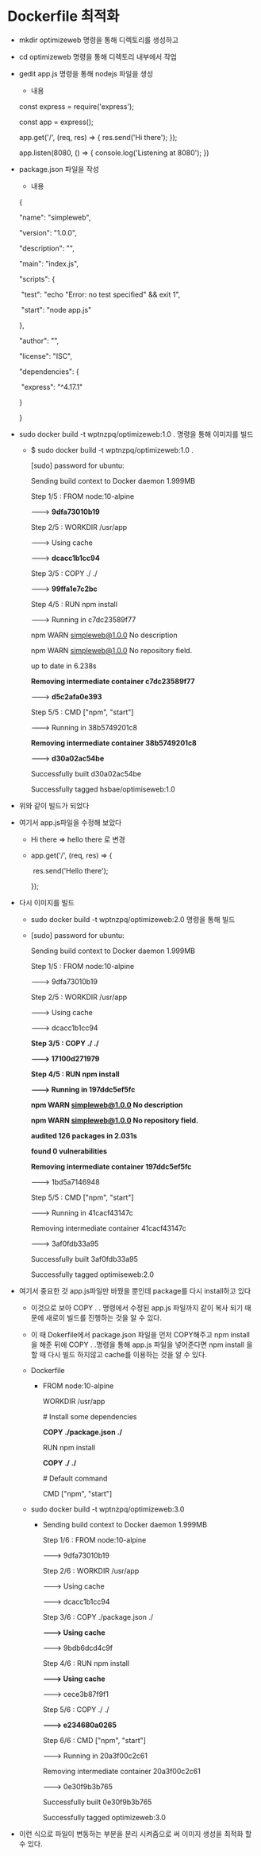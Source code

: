 # Dockerfile 최적화

- mkdir optimizeweb 명령을 통해 디렉토리를 생성하고
- cd optimizeweb 명령을 통해 디렉토리 내부에서 작업

- gedit app.js 명령을 통해 nodejs 파일을 생성

  - 내용

  const express = require('express');

  const app = express();

  app.get('/', (req, res) =>  {
      res.send('Hi there');
  });

  app.listen(8080, () => {
      console.log('Listening at 8080');
  })

- package.json 파일을 작성

  - 내용

  {

    "name": "simpleweb",

    "version": "1.0.0",

    "description": "",

    "main": "index.js",

    "scripts": {

  ​    "test": "echo \"Error: no test specified\" && exit 1",

  ​    "start": "node app.js"

    },

    "author": "",

    "license": "ISC",

    "dependencies": {

  ​    "express": "^4.17.1"

    }

  }

- sudo docker build -t wptnzpq/optimizeweb:1.0 . 명령을 통해 이미지를 빌드

  - $ sudo docker build -t wptnzpq/optimizeweb:1.0 .

    [sudo] password for ubuntu: 

    Sending build context to Docker daemon  1.999MB

    Step 1/5 : FROM node:10-alpine

     ---> **9dfa73010b19**

    Step 2/5 : WORKDIR /usr/app

     ---> Using cache

     ---> **dcacc1b1cc94**

    Step 3/5 : COPY ./ ./

     ---> **99ffa1e7c2bc**

    Step 4/5 : RUN npm install

     ---> Running in c7dc23589f77

    npm WARN simpleweb@1.0.0 No description

    npm WARN simpleweb@1.0.0 No repository field.

    up to date in 6.238s

    **Removing intermediate container c7dc23589f77**

     ---> **d5c2afa0e393**

    Step 5/5 : CMD ["npm", "start"]

     ---> Running in 38b5749201c8

    **Removing intermediate container 38b5749201c8**

     ---> **d30a02ac54be**

    Successfully built d30a02ac54be

    Successfully tagged hsbae/optimiseweb:1.0

- 위와 같이 빌드가 되었다

- 여기서 app.js파일을 수정해 보았다

  - Hi there => hello there 로 변경

  - app.get('/', (req, res) =>  {

    ​    res.send('Hello there');

    });

- 다시 이미지를 빌드

  - sudo docker build -t wptnzpq/optimizeweb:2.0 명령을 통해 빌드

  - [sudo] password for ubuntu: 

    Sending build context to Docker daemon  1.999MB

    Step 1/5 : FROM node:10-alpine

     ---> 9dfa73010b19

    Step 2/5 : WORKDIR /usr/app

     ---> Using cache

     ---> dcacc1b1cc94

    **Step 3/5 : COPY ./ ./**

     **---> 17100d271979**

    **Step 4/5 : RUN npm install**

     **---> Running in 197ddc5ef5fc**

    **npm WARN simpleweb@1.0.0 No description**

    **npm WARN simpleweb@1.0.0 No repository field.**

    **audited 126 packages in 2.031s**

    **found 0 vulnerabilities**

    **Removing intermediate container 197ddc5ef5fc**

     ---> 1bd5a7146948

    Step 5/5 : CMD ["npm", "start"]

     ---> Running in 41cacf43147c

    Removing intermediate container 41cacf43147c

     ---> 3af0fdb33a95

    Successfully built 3af0fdb33a95

    Successfully tagged optimiseweb:2.0

- 여기서 중요한 것 app.js파일만 바꿨을 뿐인데 package를 다시 install하고 있다

  - 이것으로 보아 COPY . . 명령에서 수정된 app.js 파일까지 같이 복사 되기 때문에 새로이 빌드를 진행하는 것을 알 수 있다.

  - 이 때 Dokerfile에서 package.json 파일을 먼저 COPY해주고 npm install 을 해준 뒤에 COPY . .명령을 통해 app.js 파일을 넣어준다면 npm install 을 할 때 다시 빌드 하지않고 cache를 이용하는 것을 알 수 있다.

  - Dockerfile

    - FROM node:10-alpine

      WORKDIR /usr/app

      \# Install some dependencies

      **COPY ./package.json ./**

      RUN npm install

      **COPY ./ ./**

      \# Default command

      CMD ["npm", "start"]

  - sudo docker build -t wptnzpq/optimizeweb:3.0

    - Sending build context to Docker daemon  1.999MB

      Step 1/6 : FROM node:10-alpine

       ---> 9dfa73010b19

      Step 2/6 : WORKDIR /usr/app

       ---> Using cache

       ---> dcacc1b1cc94

      Step 3/6 : COPY ./package.json ./

       **---> Using cache**

       ---> 9bdb6dcd4c9f

      Step 4/6 : RUN npm install

       **---> Using cache**

       ---> cece3b87f9f1

      Step 5/6 : COPY ./ ./

       **---> e234680a0265**

      Step 6/6 : CMD ["npm", "start"]

       ---> Running in 20a3f00c2c61

      Removing intermediate container 20a3f00c2c61

       ---> 0e30f9b3b765

      Successfully built 0e30f9b3b765

      Successfully tagged optimizeweb:3.0

- 이런 식으로 파일이 변동하는 부분을 분리 시켜줌으로 써 이미지 생성을 최적화 할 수 있다.